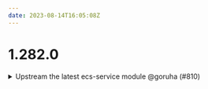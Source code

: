 ```yaml
---
date: 2023-08-14T16:05:08Z
---
```


# 1.282.0

<details>
  <summary>Upstream the latest ecs-service module @goruha (#810)</summary>

### what
* Upsteam the latest `ecs-service` component

### why
* Support ecspresso deployments
* Support s3 task definition mirroring
* Support external ALB/NLN components

</details>